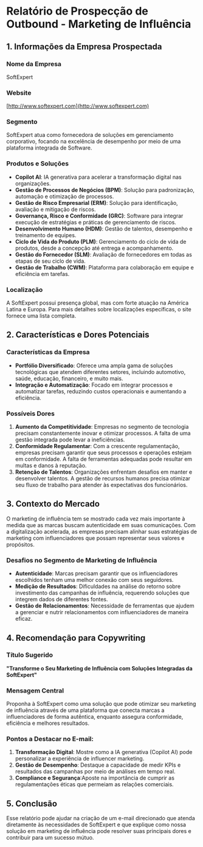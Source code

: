 # Relatório de Prospecção de Outbound - Marketing de Influência

## 1. Informações da Empresa Prospectada

### Nome da Empresa
SoftExpert

### Website
[http://www.softexpert.com](http://www.softexpert.com)

### Segmento
SoftExpert atua como fornecedora de soluções em gerenciamento corporativo, focando na excelência de desempenho por meio de uma plataforma integrada de Software.

### Produtos e Soluções
- **Copilot AI**: IA generativa para acelerar a transformação digital nas organizações.
- **Gestão de Processos de Negócios (BPM)**: Solução para padronização, automação e otimização de processos.
- **Gestão de Risco Empresarial (ERM)**: Solução para identificação, avaliação e mitigação de riscos.
- **Governança, Risco e Conformidade (GRC)**: Software para integrar execução de estratégias e práticas de gerenciamento de riscos.
- **Desenvolvimento Humano (HDM)**: Gestão de talentos, desempenho e treinamento de equipes.
- **Ciclo de Vida do Produto (PLM)**: Gerenciamento do ciclo de vida de produtos, desde a concepção até entrega e acompanhamento.
- **Gestão do Fornecedor (SLM)**: Avaliação de fornecedores em todas as etapas de seu ciclo de vida.
- **Gestão de Trabalho (CWM)**: Plataforma para colaboração em equipe e eficiência em tarefas.

### Localização
A SoftExpert possui presença global, mas com forte atuação na América Latina e Europa. Para mais detalhes sobre localizações específicas, o site fornece uma lista completa.

## 2. Características e Dores Potenciais

### Características da Empresa
- **Portfólio Diversificado**: Oferece uma ampla gama de soluções tecnológicas que atendem diferentes setores, incluindo automotivo, saúde, educação, financeiro, e muito mais.
- **Integração e Automatização**: Focado em integrar processos e automatizar tarefas, reduzindo custos operacionais e aumentando a eficiência.

### Possíveis Dores
1. **Aumento da Competitividade**: Empresas no segmento de tecnologia precisam constantemente inovar e otimizar processos. A falta de uma gestão integrada pode levar a ineficiências.
2. **Conformidade Regulamentar**: Com a crescente regulamentação, empresas precisam garantir que seus processos e operações estejam em conformidade. A falta de ferramentas adequadas pode resultar em multas e danos à reputação.
3. **Retenção de Talentos**: Organizações enfrentam desafios em manter e desenvolver talentos. A gestão de recursos humanos precisa otimizar seu fluxo de trabalho para atender às expectativas dos funcionários.

## 3. Contexto do Mercado

O marketing de influência tem se mostrado cada vez mais importante à medida que as marcas buscam autenticidade em suas comunicações. Com a digitalização acelerada, as empresas precisam alinhar suas estratégias de marketing com influenciadores que possam representar seus valores e propósitos.

### Desafios no Segmento de Marketing de Influência
- **Autenticidade**: Marcas precisam garantir que os influenciadores escolhidos tenham uma melhor conexão com seus seguidores.
- **Medição de Resultados**: Dificuldades na análise do retorno sobre investimento das campanhas de influência, requerendo soluções que integrem dados de diferentes fontes.
- **Gestão de Relacionamentos**: Necessidade de ferramentas que ajudem a gerenciar e nutrir relacionamentos com influenciadores de maneira eficaz.

## 4. Recomendação para Copywriting

### Título Sugerido
**"Transforme o Seu Marketing de Influência com Soluções Integradas da SoftExpert"**

### Mensagem Central
Proponha à SoftExpert como uma solução que pode otimizar seu marketing de influência através de uma plataforma que conecta marcas a influenciadores de forma autêntica, enquanto assegura conformidade, eficiência e melhores resultados. 

### Pontos a Destacar no E-mail:
1. **Transformação Digital**: Mostre como a IA generativa (Copilot AI) pode personalizar a experiência de influencer marketing.
2. **Gestão de Desempenho**: Destaque a capacidade de medir KPIs e resultados das campanhas por meio de análises em tempo real.
3. **Compliance e Segurança**:Aposte na importância de cumprir as regulamentações éticas que permeiam as relações comerciais.

## 5. Conclusão

Esse relatório pode ajudar na criação de um e-mail direcionado que atenda diretamente às necessidades de SoftExpert e que explique como nossa solução em marketing de influência pode resolver suas principais dores e contribuir para um sucesso mútuo.